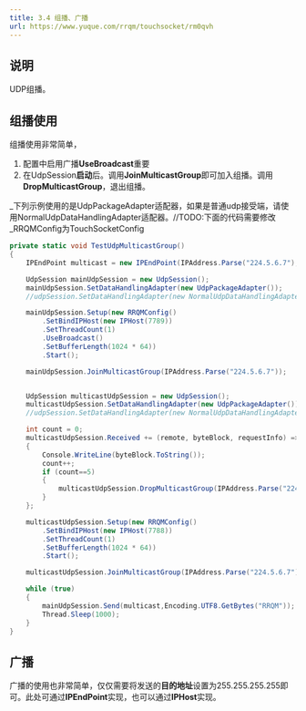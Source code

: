 ```yaml
---
title: 3.4 组播、广播
url: https://www.yuque.com/rrqm/touchsocket/rm0qvh
---
```


<a name="jyzSl"></a>

## 说明

UDP组播。

<a name="cmsde"></a>

## 组播使用

组播使用非常简单，

1. 配置中启用广播**UseBroadcast**重要
2. 在UdpSession**启动**后。调用**JoinMulticastGroup**即可加入组播。调用**DropMulticastGroup**，退出组播。

\_下列示例使用的是UdpPackageAdapter适配器，如果是普通udp接受端，请使用NormalUdpDataHandlingAdapter适配器。//TODO:下面的代码需要修改\_RRQMConfig为TouchSocketConfig

```csharp
private static void TestUdpMulticastGroup()
{
    IPEndPoint multicast = new IPEndPoint(IPAddress.Parse("224.5.6.7"), 7788);

    UdpSession mainUdpSession = new UdpSession();
    mainUdpSession.SetDataHandlingAdapter(new UdpPackageAdapter());
    //udpSession.SetDataHandlingAdapter(new NormalUdpDataHandlingAdapter());

    mainUdpSession.Setup(new RRQMConfig()
        .SetBindIPHost(new IPHost(7789))
        .SetThreadCount(1)
        .UseBroadcast()                
        .SetBufferLength(1024 * 64))
        .Start();

    mainUdpSession.JoinMulticastGroup(IPAddress.Parse("224.5.6.7"));


    UdpSession multicastUdpSession = new UdpSession();
    multicastUdpSession.SetDataHandlingAdapter(new UdpPackageAdapter());
    //udpSession.SetDataHandlingAdapter(new NormalUdpDataHandlingAdapter());

    int count = 0;
    multicastUdpSession.Received += (remote, byteBlock, requestInfo) =>
    {
        Console.WriteLine(byteBlock.ToString());
        count++;
        if (count==5)
        {
            multicastUdpSession.DropMulticastGroup(IPAddress.Parse("224.5.6.7"));
        }
    };

    multicastUdpSession.Setup(new RRQMConfig()
        .SetBindIPHost(new IPHost(7788))
        .SetThreadCount(1)
        .SetBufferLength(1024 * 64))
        .Start();

    multicastUdpSession.JoinMulticastGroup(IPAddress.Parse("224.5.6.7"));

    while (true)
    {
        mainUdpSession.Send(multicast,Encoding.UTF8.GetBytes("RRQM"));
        Thread.Sleep(1000);
    }
}
```

<a name="IT8Qj"></a>

## 广播

广播的使用也非常简单，仅仅需要将发送的**目的地址**设置为255.255.255.255即可。此处可通过**IPEndPoint**实现，也可以通过**IPHost**实现。
